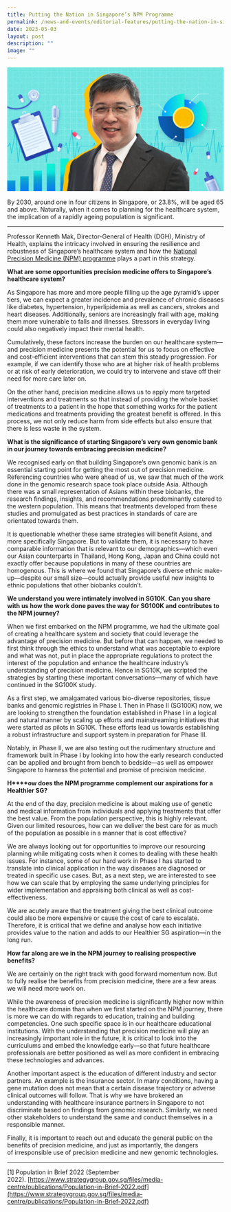 ```yaml
---
title: Putting the Nation in Singapore’s NPM Programme
permalink: /news-and-events/editorial-features/putting-the-nation-in-singapores-npm-programme/
date: 2023-05-03
layout: post
description: ""
image: ""
---
```

![](/images/Resources/Editorial%20Features/2023/precise-banner6_1400x800-1.jpg)

By 2030, around one in four citizens in Singapore, or 23.8%, will be aged 65 and above. Naturally, when it comes to planning for the healthcare system, the implication of a rapidly ageing population is significant.

* * *

Professor Kenneth Mak, Director-General of Health (DGH), Ministry of Health, explains the intricacy involved in ensuring the resilience and robustness of Singapore’s healthcare system and how the [National Precision Medicine (NPM) programme](https://www.npm.sg/) plays a part in this strategy.

[](https://www.npm.sg/putting-the-nation-in-singapores-npm-programme/#_ftnref1)

**What are some opportunities precision medicine offers to Singapore’s healthcare system?**

[](https://www.npm.sg/putting-the-nation-in-singapores-npm-programme/#_ftnref1)

[](https://www.npm.sg/putting-the-nation-in-singapores-npm-programme/#_ftnref1)

As Singapore has more and more people filling up the age pyramid’s upper tiers, we can expect a greater incidence and prevalence of chronic diseases like diabetes, hypertension, hyperlipidemia as well as cancers, strokes and heart diseases. Additionally, seniors are increasingly frail with age, making them more vulnerable to falls and illnesses. Stressors in everyday living could also negatively impact their mental health.

[](https://www.npm.sg/putting-the-nation-in-singapores-npm-programme/#_ftnref1)

Cumulatively, these factors increase the burden on our healthcare system—and precision medicine presents the potential for us to focus on effective and cost-efficient interventions that can stem this steady progression. For example, if we can identify those who are at higher risk of health problems or at risk of early deterioration, we could try to intervene and stave off their need for more care later on.

[](https://www.npm.sg/putting-the-nation-in-singapores-npm-programme/#_ftnref1)

[](https://www.npm.sg/putting-the-nation-in-singapores-npm-programme/#_ftnref1)

On the other hand, precision medicine allows us to apply more targeted interventions and treatments so that instead of providing the whole basket of treatments to a patient in the hope that something works for the patient medications and treatments providing the greatest benefit is offered. In this process, we not only reduce harm from side effects but also ensure that there is less waste in the system.

[](https://www.npm.sg/putting-the-nation-in-singapores-npm-programme/#_ftnref1)

[](https://www.npm.sg/putting-the-nation-in-singapores-npm-programme/#_ftnref1)

**What is the significance of starting Singapore’s very own genomic bank in our journey towards embracing precision medicine?**

[](https://www.npm.sg/putting-the-nation-in-singapores-npm-programme/#_ftnref1)

[](https://www.npm.sg/putting-the-nation-in-singapores-npm-programme/#_ftnref1)

We recognised early on that building Singapore’s own genomic bank is an essential starting point for getting the most out of precision medicine. Referencing countries who were ahead of us, we saw that much of the work done in the genomic research space took place outside Asia. Although there was a small representation of Asians within these biobanks, the research findings, insights, and recommendations predominantly catered to the western population. This means that treatments developed from these studies and promulgated as best practices in standards of care are orientated towards them.

[](https://www.npm.sg/putting-the-nation-in-singapores-npm-programme/#_ftnref1)

It is questionable whether these same strategies will benefit Asians, and more specifically Singapore. But to validate them, it is necessary to have comparable information that is relevant to our demographics—which even our Asian counterparts in Thailand, Hong Kong, Japan and China could not exactly offer because populations in many of these countries are homogenous. This is where we found that Singapore’s diverse ethnic make-up—despite our small size—could actually provide useful new insights to ethnic populations that other biobanks couldn’t.

[](https://www.npm.sg/putting-the-nation-in-singapores-npm-programme/#_ftnref1)

[](https://www.npm.sg/putting-the-nation-in-singapores-npm-programme/#_ftnref1)

**We understand you were intimately involved in SG10K. Can you share with us how the work done paves the way for SG100K and contributes to the NPM journey?**

[](https://www.npm.sg/putting-the-nation-in-singapores-npm-programme/#_ftnref1)

[](https://www.npm.sg/putting-the-nation-in-singapores-npm-programme/#_ftnref1)

When we first embarked on the NPM programme, we had the ultimate goal of creating a healthcare system and society that could leverage the advantage of precision medicine. But before that can happen, we needed to first think through the ethics to understand what was acceptable to explore and what was not, put in place the appropriate regulations to protect the interest of the population and enhance the healthcare industry’s understanding of precision medicine. Hence in SG10K, we scripted the strategies by starting these important conversations—many of which have continued in the SG100K study.

[](https://www.npm.sg/putting-the-nation-in-singapores-npm-programme/#_ftnref1)

As a first step, we amalgamated various bio-diverse repositories, tissue banks and genomic registries in Phase I. Then in Phase II (SG100K) now, we are looking to strengthen the foundation established in Phase I in a logical and natural manner by scaling up efforts and mainstreaming initiatives that were started as pilots in SG10K. These efforts lead us towards establishing a robust infrastructure and support system in preparation for Phase III.

[](https://www.npm.sg/putting-the-nation-in-singapores-npm-programme/#_ftnref1)

[](https://www.npm.sg/putting-the-nation-in-singapores-npm-programme/#_ftnref1)

Notably, in Phase II, we are also testing out the rudimentary structure and framework built in Phase I by looking into how the early research conducted can be applied and brought from bench to bedside—as well as empower Singapore to harness the potential and promise of precision medicine.

[](https://www.npm.sg/putting-the-nation-in-singapores-npm-programme/#_ftnref1)

[](https://www.npm.sg/putting-the-nation-in-singapores-npm-programme/#_ftnref1)

**H****ow does the NPM programme complement our aspirations for a Healthier SG?**

[](https://www.npm.sg/putting-the-nation-in-singapores-npm-programme/#_ftnref1)

[](https://www.npm.sg/putting-the-nation-in-singapores-npm-programme/#_ftnref1)

At the end of the day, precision medicine is about making use of genetic and medical information from individuals and applying treatments that offer the best value. From the population perspective, this is highly relevant. Given our limited resources, how can we deliver the best care for as much of the population as possible in a manner that is cost effective?

[](https://www.npm.sg/putting-the-nation-in-singapores-npm-programme/#_ftnref1)

We are always looking out for opportunities to improve our resourcing planning while mitigating costs when it comes to dealing with these health issues. For instance, some of our hard work in Phase I has started to translate into clinical application in the way diseases are diagnosed or treated in specific use cases. But, as a next step, we are interested to see how we can scale that by employing the same underlying principles for wider implementation and appraising both clinical as well as cost-effectiveness.

[](https://www.npm.sg/putting-the-nation-in-singapores-npm-programme/#_ftnref1)

[](https://www.npm.sg/putting-the-nation-in-singapores-npm-programme/#_ftnref1)

We are acutely aware that the treatment giving the best clinical outcome could also be more expensive or cause the cost of care to escalate. Therefore, it is critical that we define and analyse how each initiative provides value to the nation and adds to our Healthier SG aspiration—in the long run.

[](https://www.npm.sg/putting-the-nation-in-singapores-npm-programme/#_ftnref1)

[](https://www.npm.sg/putting-the-nation-in-singapores-npm-programme/#_ftnref1)

**How far along are we in the NPM journey to realising prospective benefits?**

[](https://www.npm.sg/putting-the-nation-in-singapores-npm-programme/#_ftnref1)

[](https://www.npm.sg/putting-the-nation-in-singapores-npm-programme/#_ftnref1)

We are certainly on the right track with good forward momentum now. But to fully realise the benefits from precision medicine, there are a few areas we will need more work on.

[](https://www.npm.sg/putting-the-nation-in-singapores-npm-programme/#_ftnref1)

While the awareness of precision medicine is significantly higher now within the healthcare domain than when we first started on the NPM journey, there is more we can do with regards to education, training and building competencies. One such specific space is in our healthcare educational institutions. With the understanding that precision medicine will play an increasingly important role in the future, it is critical to look into the curriculums and embed the knowledge early—so that future healthcare professionals are better positioned as well as more confident in embracing these technologies and advances.

[](https://www.npm.sg/putting-the-nation-in-singapores-npm-programme/#_ftnref1)

[](https://www.npm.sg/putting-the-nation-in-singapores-npm-programme/#_ftnref1)

Another important aspect is the education of different industry and sector partners. An example is the insurance sector. In many conditions, having a gene mutation does not mean that a certain disease trajectory or adverse clinical outcomes will follow. That is why we have brokered an understanding with healthcare insurance partners in Singapore to not discriminate based on findings from genomic research. Similarly, we need other stakeholders to understand the same and conduct themselves in a responsible manner.

[](https://www.npm.sg/putting-the-nation-in-singapores-npm-programme/#_ftnref1)

[](https://www.npm.sg/putting-the-nation-in-singapores-npm-programme/#_ftnref1)

Finally, it is important to reach out and educate the general public on the benefits of precision medicine, and just as importantly, the dangers of irresponsible use of precision medicine and new genomic technologies.

[](https://www.npm.sg/putting-the-nation-in-singapores-npm-programme/#_ftnref1)

[](https://www.npm.sg/putting-the-nation-in-singapores-npm-programme/#_ftnref1)

[](https://www.npm.sg/putting-the-nation-in-singapores-npm-programme/#_ftnref1)

* * *

\[1\] Population in Brief 2022 (September 2022). [https://www.strategygroup.gov.sg/files/media-centre/publications/Population-in-Brief-2022.pdf](https://www.strategygroup.gov.sg/files/media-centre/publications/Population-in-Brief-2022.pdf)